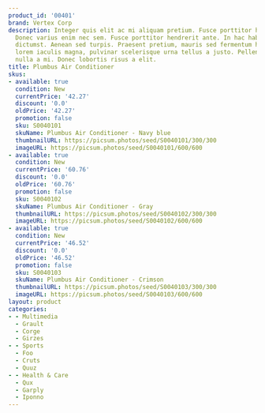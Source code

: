 ```yaml
---
product_id: '00401'
brand: Vertex Corp
description: Integer quis elit ac mi aliquam pretium. Fusce porttitor hendrerit ante.
  Donec varius enim nec sem. Fusce porttitor hendrerit ante. In hac habitasse platea
  dictumst. Aenean sed turpis. Praesent pretium, mauris sed fermentum hendrerit, nulla
  lorem iaculis magna, pulvinar scelerisque urna tellus a justo. Pellentesque malesuada
  nulla a mi. Donec lobortis risus a elit.
title: Plumbus Air Conditioner
skus:
- available: true
  condition: New
  currentPrice: '42.27'
  discount: '0.0'
  oldPrice: '42.27'
  promotion: false
  sku: S0040101
  skuName: Plumbus Air Conditioner - Navy blue
  thumbnailURL: https://picsum.photos/seed/S0040101/300/300
  imageURL: https://picsum.photos/seed/S0040101/600/600
- available: true
  condition: New
  currentPrice: '60.76'
  discount: '0.0'
  oldPrice: '60.76'
  promotion: false
  sku: S0040102
  skuName: Plumbus Air Conditioner - Gray
  thumbnailURL: https://picsum.photos/seed/S0040102/300/300
  imageURL: https://picsum.photos/seed/S0040102/600/600
- available: true
  condition: New
  currentPrice: '46.52'
  discount: '0.0'
  oldPrice: '46.52'
  promotion: false
  sku: S0040103
  skuName: Plumbus Air Conditioner - Crimson
  thumbnailURL: https://picsum.photos/seed/S0040103/300/300
  imageURL: https://picsum.photos/seed/S0040103/600/600
layout: product
categories:
- - Multimedia
  - Grault
  - Corge
  - Girzes
- - Sports
  - Foo
  - Cruts
  - Quuz
- - Health & Care
  - Qux
  - Garply
  - Iponno
---
```

